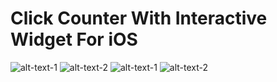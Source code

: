 # Click Counter With Interactive Widget For iOS

![alt-text-1](https://quinston-com.s3.us-west-2.amazonaws.com/0x0ss.png) ![alt-text-2](https://quinston-com.s3.us-west-2.amazonaws.com/0x1ss.png) ![alt-text-1](https://quinston-com.s3.us-west-2.amazonaws.com/0x2ss.png) ![alt-text-2](https://quinston-com.s3.us-west-2.amazonaws.com/0x3ss.jpg)
